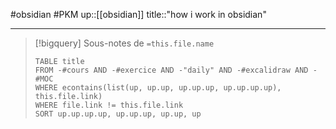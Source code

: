 #obsidian #PKM 
up::[[obsidian]]
title::"how i work in obsidian"

----

> [!bigquery] Sous-notes de `=this.file.name`
> ```dataview
> TABLE title
> FROM -#cours AND -#exercice AND -"daily" AND -#excalidraw AND -#MOC
> WHERE econtains(list(up, up.up, up.up.up, up.up.up.up), this.file.link)
> WHERE file.link != this.file.link
> SORT up.up.up.up, up.up.up, up.up, up
> ```



